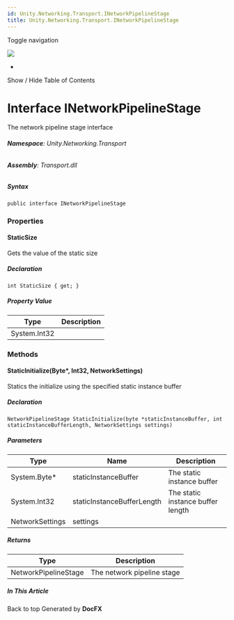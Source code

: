 ```yaml
---
id: Unity.Networking.Transport.INetworkPipelineStage
title: Unity.Networking.Transport.INetworkPipelineStage
---
```


<div id="wrapper">

<div>

<div class="container">

<div class="navbar-header">

Toggle navigation

<img src="../logo.svg" id="logo" class="svg" />

</div>

<div id="navbar" class="collapse navbar-collapse">

<div class="form-group">

</div>

</div>

</div>

<div class="subnav navbar navbar-default">

<div id="breadcrumb" class="container hide-when-search">

-   

</div>

</div>

</div>

<div class="container body-content hide-when-search" role="main">

<div class="sidenav hide-when-search">

Show / Hide Table of Contents

<div id="sidetoggle" class="sidetoggle collapse">

<div id="sidetoc">

</div>

</div>

</div>

<div class="article row grid-right">

<div class="col-md-10">

# Interface INetworkPipelineStage

<div class="markdown level0 summary">

The network pipeline stage interface

</div>

<div class="markdown level0 conceptual">

</div>

###### **Namespace**: Unity.Networking.Transport

###### **Assembly**: Transport.dll

##### Syntax

<div class="codewrapper">

``` lang-csharp
public interface INetworkPipelineStage
```

</div>

### Properties

#### StaticSize

<div class="markdown level1 summary">

Gets the value of the static size

</div>

<div class="markdown level1 conceptual">

</div>

##### Declaration

<div class="codewrapper">

``` lang-csharp
int StaticSize { get; }
```

</div>

##### Property Value

| Type         | Description |
|--------------|-------------|
| System.Int32 |             |

### Methods

#### StaticInitialize(Byte\*, Int32, NetworkSettings)

<div class="markdown level1 summary">

Statics the initialize using the specified static instance buffer

</div>

<div class="markdown level1 conceptual">

</div>

##### Declaration

<div class="codewrapper">

``` lang-csharp
NetworkPipelineStage StaticInitialize(byte *staticInstanceBuffer, int staticInstanceBufferLength, NetworkSettings settings)
```

</div>

##### Parameters

| Type            | Name                       | Description                       |
|-----------------|----------------------------|-----------------------------------|
| System.Byte\*   | staticInstanceBuffer       | The static instance buffer        |
| System.Int32    | staticInstanceBufferLength | The static instance buffer length |
| NetworkSettings | settings                   |                                   |

##### Returns

| Type                 | Description                |
|----------------------|----------------------------|
| NetworkPipelineStage | The network pipeline stage |

</div>

<div class="hidden-sm col-md-2" role="complementary">

<div class="sideaffix">

<div class="contribution">

</div>

##### In This Article

<div>

</div>

</div>

</div>

</div>

</div>

<div class="grad-bottom">

</div>

<div class="footer">

<div class="container">

Back to top Generated by **DocFX**

</div>

</div>

</div>
